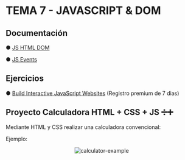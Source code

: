 # TEMA 7 - JAVASCRIPT & DOM

## Documentación

● [JS HTML DOM](https://www.w3schools.com/js/js_htmldom.asp)

● [JS Events](https://www.w3schools.com/js/js_events.asp)

## Ejercicios

● [Build Interactive JavaScript Websites](https://www.codecademy.com/learn/build-interactive-websites) (Registro premium de 7 dias)

## Proyecto Calculadora HTML + CSS + JS ➗➕

Mediante HTML y CSS realizar una calculadora convencional:

Ejemplo:

<center>

![calculator-example](../media/calculator.png)

</center>
